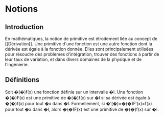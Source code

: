 # Notions

## Introduction
En mathématiques, la notion de primitive est étroitement liée au concept de [[Dérivation]]. Une primitive d'une fonction est une autre fonction dont la dérivée est égale à la fonction donnée. Elles sont principalement utilisées pour résoudre des problèmes d'intégration, trouver des fonctions à partir de leur taux de variation, et dans divers domaines de la physique et de l'ingénierie.

## Définitions

Soit �(�)f(x) une fonction définie sur un intervalle �I. Une fonction �(�)F(x) est une primitive de �(�)f(x) sur �I si sa dérivée est égale à �(�)f(x) pour tout �x dans �I. Formellement, si �′(�)=�(�)F′(x)=f(x) pour tout �x dans �I, alors �(�)F(x) est une primitive de �(�)f(x) sur �I.
